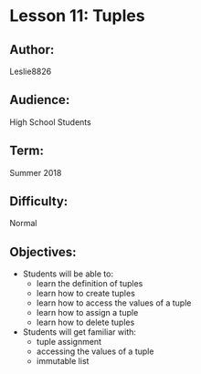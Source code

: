 # Lesson 11: Tuples

## Author: 
Leslie8826

## Audience: 
High School Students

## Term:
Summer 2018

## Difficulty: 
Normal

## Objectives: 
 - Students will be able to:
     * learn the definition of tuples
     * learn how to create tuples
     * learn how to access the values of a tuple
     * learn how to assign a tuple
     * learn how to delete tuples
 - Students will get familiar with:
     * tuple assignment 
     * accessing the values of a tuple
     * immutable list


